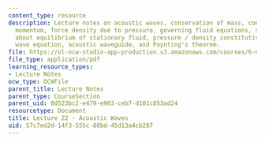 ```yaml
---
content_type: resource
description: Lecture notes on acoustic waves, conservation of mass, conservation of
  momentum, force density due to pressure, governing fluid equations, small perturbations
  about equilibrium of stationary fluid, pressure / density constitutive law, acoustic
  wave equation, acoustic waveguide, and Poynting's theorem.
file: https://ol-ocw-studio-app-production.s3.amazonaws.com/courses/6-013-electromagnetics-and-applications-fall-2005/57c7ed2d14f3555c88bd45d13a4cb287_lec22.pdf
file_type: application/pdf
learning_resource_types:
- Lecture Notes
ocw_type: OCWFile
parent_title: Lecture Notes
parent_type: CourseSection
parent_uid: 0d523bc2-e479-e903-ceb7-d101c853ad24
resourcetype: Document
title: Lecture 22 - Acoustic Waves
uid: 57c7ed2d-14f3-555c-88bd-45d13a4cb287
---
```


